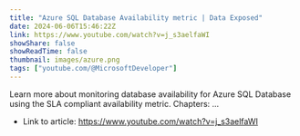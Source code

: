 ```yaml
---
title: "Azure SQL Database Availability metric | Data Exposed"
date: 2024-06-06T15:46:22Z
link: https://www.youtube.com/watch?v=j_s3aelfaWI
showShare: false
showReadTime: false
thumbnail: images/azure.png
tags: ["youtube.com/@MicrosoftDeveloper"]
---
```

Learn more about monitoring database availability for Azure SQL Database using the SLA compliant availability metric. Chapters: ...

- Link to article: https://www.youtube.com/watch?v=j_s3aelfaWI